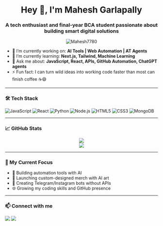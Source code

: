 <h1 align="center">Hey 👋, I'm Mahesh Garlapally</h1>
<h3 align="center"> A tech enthusiast and final-year BCA student passionate about building smart digital solutions</h3>

<p align="center">
  <img src="https://komarev.com/ghpvc/?username=Mahesh7780&label=Profile%20views&color=0e75b6&style=flat" alt="Mahesh7780" />
</p>

- 🔭 I’m currently working on: **AI Tools | Web Automation | AT Agents**
- 🌱 I’m currently learning: **Next.js, Tailwind, Machine Learning**
- 💬 Ask me about: **JavaScript, React, APIs, GitHub Automation, ChatGPT agents**
- ⚡ Fun fact: I can turn wild ideas into working code faster than most can finish coffee ☕😄

---

### 🛠️ Tech Stack
![JavaScript](https://img.shields.io/badge/-JavaScript-black?style=flat-square&logo=javascript)
![React](https://img.shields.io/badge/-React-black?style=flat-square&logo=react)
![Python](https://img.shields.io/badge/-Python-black?style=flat-square&logo=python)
![Node.js](https://img.shields.io/badge/-Node.js-black?style=flat-square&logo=node.js)
![HTML5](https://img.shields.io/badge/-HTML5-E34F26?style=flat-square&logo=html5&logoColor=white)
![CSS3](https://img.shields.io/badge/-CSS3-1572B6?style=flat-square&logo=css3)
![MongoDB](https://img.shields.io/badge/-MongoDB-black?style=flat-square&logo=mongodb)

---

### 📈 GitHub Stats

<p align="center">
  <img src="https://github-readme-stats.vercel.app/api?username=Mahesh7780&show_icons=true&theme=tokyonight" />
  <br/>
  <img src="https://github-readme-streak-stats.herokuapp.com/?user=Mahesh7780&theme=tokyonight"/>
</p>

---

### 🎯 My Current Focus
- 🔧 Building automation tools with AI
- 🎨 Launching custom-designed merch with AI art
- 🤖 Creating Telegram/Instagram bots without APIs
- 🌐 Growing my coding skills and GitHub presence

---

### 📫 Connect with me

<p>
  <a href="mailto:mahesh7780376316@gmail.com"><img src="https://img.shields.io/badge/-Gmail-red?style=flat-square&logo=Gmail&logoColor=white"/></a>
  <a href="https://www.linkedin.com/in/mahesh-garlapally-b958582a7?utm_source=share&utm_campaign=share_via&utm_content=profile&utm_medium=android_app"><img src="https://img.shields.io/badge/-LinkedIn-blue?style=flat-square&logo=linkedin&logoColor=white"/></a>
</p>
